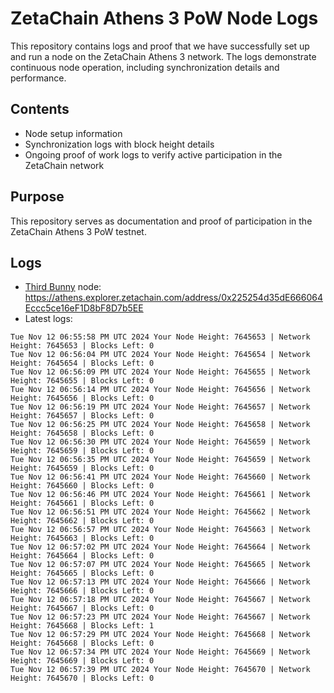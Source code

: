 # ZetaChain Athens 3 PoW Node Logs
This repository contains logs and proof that we have successfully set up and run a node on the ZetaChain Athens 3 network. The logs demonstrate continuous node operation, including synchronization details and performance.

## Contents
- Node setup information
- Synchronization logs with block height details
- Ongoing proof of work logs to verify active participation in the ZetaChain network

## Purpose
This repository serves as documentation and proof of participation in the ZetaChain Athens 3 PoW testnet.

## Logs

- [Third Bunny](https://thirdbunny.xyz/) node: https://athens.explorer.zetachain.com/address/0x225254d35dE666064Eccc5ce16eF1D8bF8D7b5EE
- Latest logs:
```
Tue Nov 12 06:55:58 PM UTC 2024 Your Node Height: 7645653 | Network Height: 7645653 | Blocks Left: 0
Tue Nov 12 06:56:04 PM UTC 2024 Your Node Height: 7645654 | Network Height: 7645654 | Blocks Left: 0
Tue Nov 12 06:56:09 PM UTC 2024 Your Node Height: 7645655 | Network Height: 7645655 | Blocks Left: 0
Tue Nov 12 06:56:14 PM UTC 2024 Your Node Height: 7645656 | Network Height: 7645656 | Blocks Left: 0
Tue Nov 12 06:56:19 PM UTC 2024 Your Node Height: 7645657 | Network Height: 7645657 | Blocks Left: 0
Tue Nov 12 06:56:25 PM UTC 2024 Your Node Height: 7645658 | Network Height: 7645658 | Blocks Left: 0
Tue Nov 12 06:56:30 PM UTC 2024 Your Node Height: 7645659 | Network Height: 7645659 | Blocks Left: 0
Tue Nov 12 06:56:35 PM UTC 2024 Your Node Height: 7645659 | Network Height: 7645659 | Blocks Left: 0
Tue Nov 12 06:56:41 PM UTC 2024 Your Node Height: 7645660 | Network Height: 7645660 | Blocks Left: 0
Tue Nov 12 06:56:46 PM UTC 2024 Your Node Height: 7645661 | Network Height: 7645661 | Blocks Left: 0
Tue Nov 12 06:56:51 PM UTC 2024 Your Node Height: 7645662 | Network Height: 7645662 | Blocks Left: 0
Tue Nov 12 06:56:57 PM UTC 2024 Your Node Height: 7645663 | Network Height: 7645663 | Blocks Left: 0
Tue Nov 12 06:57:02 PM UTC 2024 Your Node Height: 7645664 | Network Height: 7645664 | Blocks Left: 0
Tue Nov 12 06:57:07 PM UTC 2024 Your Node Height: 7645665 | Network Height: 7645665 | Blocks Left: 0
Tue Nov 12 06:57:13 PM UTC 2024 Your Node Height: 7645666 | Network Height: 7645666 | Blocks Left: 0
Tue Nov 12 06:57:18 PM UTC 2024 Your Node Height: 7645667 | Network Height: 7645667 | Blocks Left: 0
Tue Nov 12 06:57:23 PM UTC 2024 Your Node Height: 7645667 | Network Height: 7645668 | Blocks Left: 1
Tue Nov 12 06:57:29 PM UTC 2024 Your Node Height: 7645668 | Network Height: 7645668 | Blocks Left: 0
Tue Nov 12 06:57:34 PM UTC 2024 Your Node Height: 7645669 | Network Height: 7645669 | Blocks Left: 0
Tue Nov 12 06:57:39 PM UTC 2024 Your Node Height: 7645670 | Network Height: 7645670 | Blocks Left: 0
```
